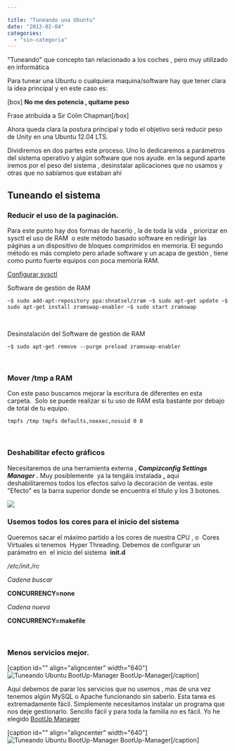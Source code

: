 ```yaml
---

title: "Tuneando una Ubuntu"
date: "2013-02-04"
categories: 
  - "sin-categoria"
---
```


"Tuneando" que concepto tan relacionado a los coches , pero muy utilizado en informática

Para tunear una Ubuntu o cualquiera maquina/software hay que tener clara la idea principal y en este caso es:

\[box\] **No me des potencia , quítame peso**

Frase atribuida a Sir Colin Chapman\[/box\]

Ahora queda clara la postura principal y todo el objetivo será reducir peso de Unity en una Ubuntu 12.04 LTS.

Dividiremos en dos partes este proceso. Uno lo dedicaremos a parámetros del sistema operativo y algún software que nos ayude. en la segund aparte iremos por el peso del sistema , desinstalar aplicaciones que no usamos y otras que no sabíamos que estaban ahí

## Tuneando el sistema

### Reducir el uso de la paginación.

Para este punto hay dos formas de hacerlo , la de toda la vida  , priorizar en sysctl el uso de RAM  o este método basado software en redirigir las páginas a un dispositivo de bloques comprimidos en memoria. El segundo método es más completo pero añade software y un acapa de gestión , tiene como punto fuerte equipos con poca memoria RAM.

[Configurar sysctl](https://luispuente.net/2010/01/reducir-el-uso-de-swap/ "Reducir el uso de swap")

Software de gestión de RAM

`~$ sudo add-apt-repository ppa:shnatsel/zram ~$ sudo apt-get update ~$ sudo apt-get install zramswap-enabler ~$ sudo start zramswap`

 

Desinstalación del Software de gestión de RAM

`~$ sudo apt-get remove --purge preload zramswap-enabler`

 

### Mover /tmp a RAM

Con este paso buscamos mejorar la escritura de diferentes en esta carpeta.  Solo se puede realizar si tu uso de RAM esta bastante por debajo de total de tu equipo.

`tmpfs /tmp tmpfs defaults,noexec,nosuid 0 0`

 

### Deshabilitar efecto gráficos

Necesitaremos de una herramienta externa , **_Compizconfig Settings Manager_ .** Muy posiblemente  ya la tengáis instalada **,** aquí deshabilitaremos todos los efectos salvo la decoración de ventas. este "Efecto" es la barra superior donde se encuentra el título y los 3 botones.

![](images/8933173527_24424e6afa_b.jpg)

### Usemos todos los cores para el inicio del sistema

Queremos sacar el máximo partido a los cores de nuestra CPU , o  Cores Virtuales si tenemos  Hyper Threading. Debemos de configurar un parámetro en  el inicio del sistema  **init.d**

_/etc/init./rc_

_Cadena buscar_

**CONCURRENCY=none**

_Cadena nueva_

**CONCURRENCY=makefile**

 

### Menos servicios mejor.

\[caption id="" align="aligncenter" width="640"\]![Tuneando Ubuntu BootUp-Manager](images/8436348902_ba994b8933_z.jpg "BootUp-Manager") BootUp-Manager\[/caption\]

Aquí debemos de parar los servicios que no usemos , mas de una vez tenemos algún MySQL o Apache funcionando sin saberlo. Esta tarea es extremadamente fácil. Simplemente necesitamos instalar un programa que nos deje gestionarlo. Sencillo fácil y para toda la familia no es fácil. Yo he elegido [BootUp Manager](https://www.marzocca.net/linux/bum.html "BootUp-Manager")

\[caption id="" align="aligncenter" width="640"\]![Tuneando Ubuntu BootUp-Manager](images/8435262763_403992e36a_z.jpg "BootUp-Manager") BootUp-Manager\[/caption\]
